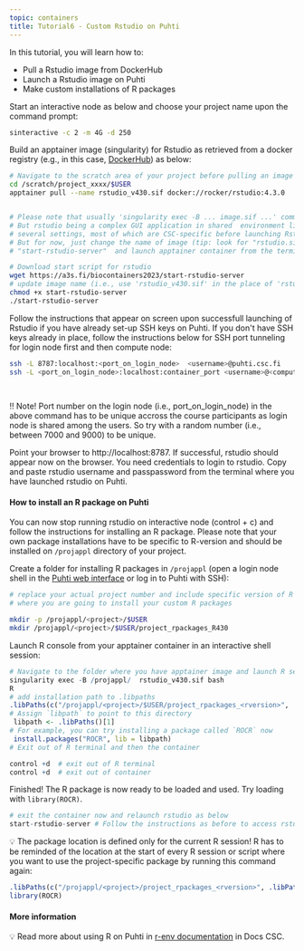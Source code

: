```yaml
---
topic: containers
title: Tutorial6 - Custom Rstudio on Puhti
---
```

In this tutorial, you will learn how to:
   - Pull a Rstudio image from DockerHub
   - Launch a Rstudio image on Puhti
   - Make custom installations of R packages



Start an interactive node as below and choose your project name upon the command prompt:

```bash
sinteractive -c 2 -m 4G -d 250

```
Build an apptainer image (singularity) for Rstudio as retrieved from  a docker registry (e.g., in this case, [DockerHub](https://hub.docker.com/)) as below:

```bash
# Navigate to the scratch area of your project before pulling an image from dockerhub
cd /scratch/project_xxxx/$USER 
apptainer pull --name rstudio_v430.sif docker://rocker/rstudio:4.3.0


# Please note that usually 'singularity exec -B ... image.sif ...' command is sufficient for most applications. 
# But rstudio being a complex GUI application in shared  environment like Puhti, we need to set 
# several settings, most of which are CSC-specific before launching Rstudio.
# But for now, just change the name of image (tip: look for "rstudio.sif" and you should see it in two places) in the ready-made script,
# "start-rstudio-server"  and launch apptainer container from the terminal. 

# Download start script for rstudio
wget https://a3s.fi/biocontainers2023/start-rstudio-server
# update image name (i.e., use 'rstudio_v430.sif' in the place of 'rstudio.sif') in the start script and launch rstudio
chmod +x start-rstudio-server 
./start-rstudio-server 
```
Follow the instructions that appear on screen upon successfull launching of Rstudio if you have already set-up SSH keys on Puhti. If you don't have SSH keys already in place, follow the instructions below for  SSH port tunneling for login node first and then compute node:

```bash
ssh -L 8787:localhost:<port_on_login_node>  <username>@puhti.csc.fi                     # Issue this command while being on local machine                                                        
ssh -L <port_on_login_node>:localhost:container_port <username>@<compute_hostname>      # Issue this command on login node; <compute_hostname> is compute node attached to 
                                                                                        # interactive session change "container_port" number where rstudio is exposed on 
                                                                                         # compute node); 
 ```
‼️ Note! Port number on the login node (i.e., port_on_login_node) in the above command has to be unique accross the course participants as login node is shared among the users. So try with a 
random number (i.e., between 7000 and 9000) to be unique. 

Point your browser to http://localhost:8787. If successful, rstudio should appear now on the browser. You need credentials to login to rstudio. Copy and paste rstudio username and passpassword from the terminal where you have launched rstudio on Puhti.

#### How to install an R package on Puhti

You can now stop running rstudio on interactive node (control + c) and follow the instructions for installing an R package. Please note that your own package installations have to be specific to R-version and should be installed on `/projappl` directory of your project.

Create a folder for installing R packages in `/projappl` (open a login node shell in the [Puhti web interface](https://www.puhti.csc.fi/) or log in to Puhti with SSH):

``` bash
# replace your actual project number and include specific version of R (in this case, <rversion> is: R430) in the directory name
# where you are going to install your custom R packages

mkdir -p /projappl/<project>/$USER
mkdir /projappl/<project>/$USER/project_rpackages_R430   
```

Launch R console from your apptainer container in an interactive shell session: 

``` r
# Navigate to the folder where you have apptainer image and launch R session inside of Rstudio container
singularity exec -B /projappl/  rstudio_v430.sif bash
R
# add installation path to .libpaths 
.libPaths(c("/projappl/<project>/$USER/project_rpackages_<rversion>", .libPaths())) 
# Assign `libpath` to point to this directory 
 libpath <- .libPaths()[1]
# For example, you can try installing a package called `ROCR` now
 install.packages("ROCR", lib = libpath)
# Exit out of R terminal and then the container

control +d  # exit out of R terminal
control +d  # exit out of container
```

Finished! The R package is now ready to be loaded and used. Try loading with `library(ROCR)`.

```r
# exit the container now and relaunch rstudio as below
start-rstudio-server # Follow the instructions as before to access rstudio from your web browser

```

💡 The package location is defined only for the current R session! R has to be reminded of the location at the start of every R session or script where you want to use the project-specific package by running this command again:

``` r
.libPaths(c("/projappl/<project>/project_rpackages_<rversion>", .libPaths()))   # replace <rversion> with exact version tag you have used
library(ROCR)
```

#### More information

💡 Read more about using R on Puhti in [r-env documentation](https://docs.csc.fi/apps/r-env/) in Docs CSC.
